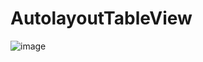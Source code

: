 # AutolayoutTableView
![image](https://github.com/CampbellQi/AutolayoutTableView/raw/ScreenShots/1.jpg)
